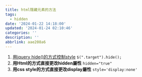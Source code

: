 ```yaml
---
title: html隱藏元素的方法
tags:
  - hidden
date: '2024-01-22 14:18:00'
updated: '2024-01-24 02:10:46'
categories: ''
description: ''
abbrlink: aae208a6
---
```

1. [用jquery hide()的方式控制style](https://api.jquery.com/hide/)
	`$(".target").hide();`
2. **用Html的方式直接更改hidden屬性**
	`hidden="true"`
3. **用css style的方式直接更改display屬性** 
	`style='display:none'`